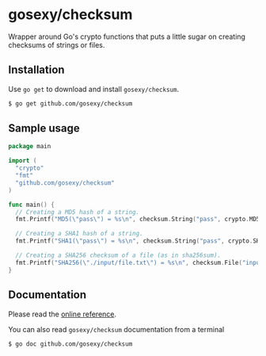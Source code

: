 # gosexy/checksum

Wrapper around Go's crypto functions that puts a little sugar on creating checksums of strings or files.

## Installation

Use ``go get`` to download and install ``gosexy/checksum``.

```sh
$ go get github.com/gosexy/checksum
```

## Sample usage

```go
package main

import (
  "crypto"
  "fmt"
  "github.com/gosexy/checksum"
)

func main() {
  // Creating a MD5 hash of a string.
  fmt.Printf("MD5(\"pass\") = %s\n", checksum.String("pass", crypto.MD5))

  // Creating a SHA1 hash of a string.
  fmt.Printf("SHA1(\"pass\") = %s\n", checksum.String("pass", crypto.SHA1))

  // Creating a SHA256 checksum of a file (as in sha256sum).
  fmt.Printf("SHA256(\"./input/file.txt\") = %s\n", checksum.File("input/file.txt", crypto.SHA256))
}
```

## Documentation

Please read the [online reference](http://gosexy.org/checksum).

You can also read ``gosexy/checksum`` documentation from a terminal

    $ go doc github.com/gosexy/checksum

